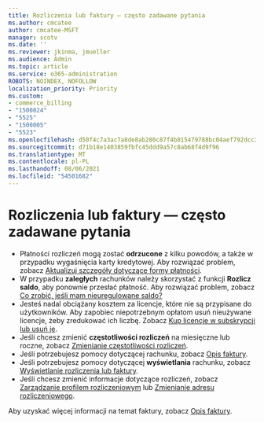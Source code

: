 ```yaml
---
title: Rozliczenia lub faktury — często zadawane pytania
ms.author: cmcatee
author: cmcatee-MSFT
manager: scotv
ms.date: ''
ms.reviewer: jkinma, jmueller
ms.audience: Admin
ms.topic: article
ms.service: o365-administration
ROBOTS: NOINDEX, NOFOLLOW
localization_priority: Priority
ms.custom:
- commerce_billing
- "1500024"
- "5525"
- "1500005"
- "5523"
ms.openlocfilehash: d50f4c7a3ac7a8de8ab280c87f4b815479788bc04aef792dcc3e503bed5b2f03
ms.sourcegitcommit: d71b18e1403859fbfc45ddd9a57c8ab68f4d9f96
ms.translationtype: MT
ms.contentlocale: pl-PL
ms.lasthandoff: 08/06/2021
ms.locfileid: "54501682"
---
```

# <a name="billing-or-invoice-faq"></a>Rozliczenia lub faktury — często zadawane pytania

- Płatności rozliczeń mogą zostać **odrzucone** z kilku powodów, a także w przypadku wygaśnięcia karty kredytowej. Aby rozwiązać problem, zobacz [Aktualizuj szczegóły dotyczące formy płatności](/microsoft-365/commerce/billing-and-payments/manage-payment-methods#update-payment-method-details).
- W przypadku **zaległych** rachunków należy skorzystać z funkcji **Rozlicz saldo**, aby ponownie przesłać płatność. Aby rozwiązać problem, zobacz [Co zrobić, jeśli mam nieuregulowane saldo?](/microsoft-365/commerce/billing-and-payments/pay-for-your-subscription#what-if-i-have-an-outstanding-balance)
- Jesteś nadal obciążany kosztem za licencje, które nie są przypisane do użytkowników. Aby zapobiec niepotrzebnym opłatom usuń nieużywane licencje, żeby zredukować ich liczbę. Zobacz [Kup licencje w subskrypcji lub usuń je](/microsoft-365/commerce/licenses/buy-licenses).
- Jeśli chcesz zmienić **częstotliwości rozliczeń** na miesięczne lub roczne, zobacz [Zmienianie częstotliwości rozliczeń](/microsoft-365/commerce/billing-and-payments/change-payment-frequency).
- Jeśli potrzebujesz pomocy dotyczącej rachunku, zobacz [Opis faktury](/microsoft-365/commerce/billing-and-payments/understand-your-invoice2).
- Jeśli potrzebujesz pomocy dotyczącej **wyświetlania** rachunku, zobacz [Wyświetlanie rozliczenia lub faktury](/microsoft-365/commerce/billing-and-payments/view-your-bill-or-invoice).
- Jeśli chcesz zmienić informacje dotyczące rozliczeń, zobacz [Zarządzanie profilem rozliczeniowym](/microsoft-365/commerce/billing-and-payments/manage-billing-profiles) lub [Zmienianie adresu rozliczeniowego](/microsoft-365/commerce/billing-and-payments/change-your-billing-addresses).

Aby uzyskać więcej informacji na temat faktury, zobacz [Opis faktury](/microsoft-365/commerce/billing-and-payments/understand-your-invoice2).